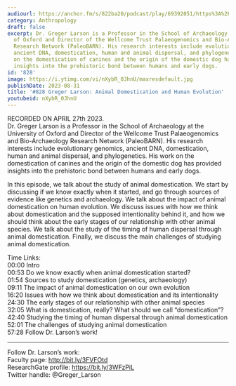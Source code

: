 ```yaml
---
audiourl: https://anchor.fm/s/822ba20/podcast/play/69392051/https%3A%2F%2Fd3ctxlq1ktw2nl.cloudfront.net%2Fstaging%2F2023-3-27%2F2a704af7-ae41-2241-bb93-f9f0010701a5.m4a
category: Anthropology
draft: false
excerpt: Dr. Greger Larson is a Professor in the School of Archaeology at the University
  of Oxford and Director of the Wellcome Trust Palaeogenomics and Bio-Archaeology
  Research Network (PaleoBARN). His research interests include evolutionary genomics,
  ancient DNA, domestication, human and animal dispersal, and phylogenetics. His work
  on the domestication of canines and the origin of the domestic dog has provided
  insights into the prehistoric bond between humans and early dogs.
id: '828'
image: https://i.ytimg.com/vi/nXybR_0JhnU/maxresdefault.jpg
publishDate: 2023-08-31
title: '#828 Greger Larson: Animal Domestication and Human Evolution'
youtubeid: nXybR_0JhnU
---
```

<div class="timelinks">

RECORDED ON APRIL 27th 2023.  
Dr. Greger Larson is a Professor in the School of Archaeology at the University of Oxford and Director of the Wellcome Trust Palaeogenomics and Bio-Archaeology Research Network (PaleoBARN). His research interests include evolutionary genomics, ancient DNA, domestication, human and animal dispersal, and phylogenetics. His work on the domestication of canines and the origin of the domestic dog has provided insights into the prehistoric bond between humans and early dogs.

In this episode, we talk about the study of animal domestication. We start by discussing if we know exactly when it started, and go through sources of evidence like genetics and archaeology. We talk about the impact of animal domestication on human evolution. We discuss issues with how we think about domestication and the supposed intentionality behind it, and how we should think about the early stages of our relationship with other animal species. We talk about the study of the timing of human dispersal through animal domestication. Finally, we discuss the main challenges of studying animal domestication.

Time Links:  
<time>00:00</time> Intro  
<time>00:53</time> Do we know exactly when animal domestication started?  
<time>01:54</time> Sources to study domestication (genetics, archaeology)  
<time>09:11</time> The impact of animal domestication on our own evolution  
<time>16:20</time> Issues with how we think about domestication and its intentionality  
<time>24:30</time> The early stages of our relationship with other animal species  
<time>32:05</time> What is domestication, really? What should we call “domestication”?  
<time>42:40</time> Studying the timing of human dispersal through animal domestication  
<time>52:01</time> The challenges of studying animal domestication  
<time>57:28</time> Follow Dr. Larson’s work!

---

Follow Dr. Larson’s work:  
Faculty page: http://bit.ly/3FVFOtd  
ResearchGate profile: https://bit.ly/3WFzPiL  
Twitter handle: @Greger_Larson
</div>

